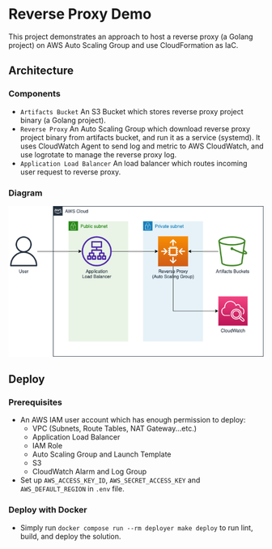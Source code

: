 # Reverse Proxy Demo

This project demonstrates an approach to host a reverse proxy (a Golang project) on AWS Auto Scaling Group and use
CloudFormation as IaC.

## Architecture

### Components

* `Artifacts Bucket` An S3 Bucket which stores reverse proxy project binary (a Golang project).
* `Reverse Proxy` An Auto Scaling Group which download reverse proxy project binary from artifacts bucket, and run it as
  a service (systemd). It uses CloudWatch Agent to send log and metric to AWS CloudWatch, and use logrotate to manage
  the reverse proxy log.
* `Application Load Balancer` An load balancer which routes incoming user request to reverse proxy.

### Diagram

![Reverse Proxy](./images/reverse_proxy.png "Reverse Proxy")

## Deploy

### Prerequisites

* An AWS IAM user account which has enough permission to deploy:
    * VPC (Subnets, Route Tables, NAT Gateway...etc.)
    * Application Load Balancer
    * IAM Role
    * Auto Scaling Group and Launch Template
    * S3
    * CloudWatch Alarm and Log Group
* Set up `AWS_ACCESS_KEY_ID`, `AWS_SECRET_ACCESS_KEY` and `AWS_DEFAULT_REGION` in `.env` file.

### Deploy with Docker

* Simply run `docker compose run --rm deployer make deploy` to run lint, build, and deploy the solution.
